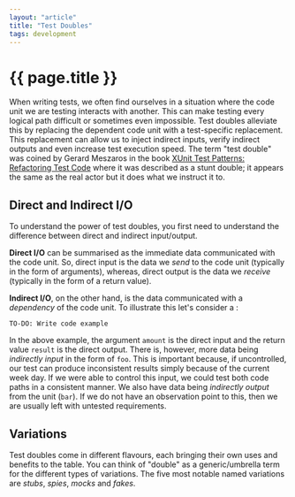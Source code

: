 ```yaml
---
layout: "article"
title: "Test Doubles"
tags: development
---
```

# {{ page.title }}

When writing tests, we often find ourselves in a situation where the code unit we are testing interacts with another. This can make testing every logical path difficult or sometimes even impossible. Test doubles alleviate this by replacing the dependent code unit with a test-specific replacement. This replacement can allow us to inject indirect inputs, verify indirect outputs and even increase test execution speed. The term "test double" was coined by Gerard Meszaros in the book [XUnit Test Patterns: Refactoring Test Code](http://xunitpatterns.com/) where it was described as a stunt double; it appears the same as the real actor but it does what we instruct it to.

## Direct and Indirect I/O
To understand the power of test doubles, you first need to understand the difference between direct and indirect input/output. 

**Direct I/O** can be summarised as the immediate data communicated with the code unit. So, direct input is the data we _send_ to the code unit (typically in the form of arguments), whereas, direct output is the data we _receive_ (typically in the form of a return value). 

**Indirect I/O**, on the other hand, is the data communicated with a _dependency_ of the code unit. To illustrate this let's consider a <DESCRIBE EXAMPLE HERE>: 

```
TO-DO: Write code example
```

In the above example, the argument `amount` is the direct input and the return value `result` is the direct output. There is, however, more data being _indirectly input_ in the form of `foo`. This is important because, if uncontrolled, our test can produce inconsistent results simply because of the current week day. If we were able to control this input, we could test both code paths in a consistent manner. We also have data being _indirectly output_ from the unit (`bar`). If we do not have an observation point to this, then we are usually left with untested requirements.

## Variations
Test doubles come in different flavours, each bringing their own uses and benefits to the table. You can think of "double" as a generic/umbrella term for the different types of variations. The five most notable named variations are _stubs_, _spies_, _mocks_ and _fakes_.